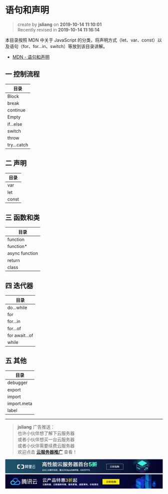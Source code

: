 语句和声明
===

> create by **jsliang** on **2019-10-14 11:10:01**  
> Recently revised in **2019-10-14 11:16:14**

本目录按照 MDN 中关于 JavaScript 的分类，将声明方式（let、var、const）以及语句（for、for...in、switch）等放到该目录讲解。

* [MDN - 语句和声明](https://developer.mozilla.org/zh-CN/docs/Web/JavaScript/Reference/Statements)

## 一 控制流程

| 目录 |
| --- |
| Block |
| break |
| continue |
| Empty |
| if...else |
| switch |
| throw |
| try...catch |

## 二 声明

| 目录 |
| --- |
| var |
| let |
| const |

## 三 函数和类

| 目录 |
| --- |
| function |
| function* |
| async function |
| return |
| class |

## 四 迭代器

| 目录 |
| --- |
| do...while |
| for |
| for...in |
| for...of |
| for await...of |
| while |

## 五 其他

| 目录 |
| --- |
| debugger |
| export |
| import |
| import.meta |
| label |

---

> **jsliang** 广告推送：  
> 也许小伙伴想了解下云服务器  
> 或者小伙伴想买一台云服务器  
> 或者小伙伴需要续费云服务器  
> 欢迎点击 **[云服务器推广](https://github.com/LiangJunrong/document-library/blob/master/other-library/Monologue/%E7%A8%B3%E9%A3%9F%E8%89%B0%E9%9A%BE.md)** 查看！

[![图](../../../public-repertory/img/z-small-seek-ali-3.jpg)](https://promotion.aliyun.com/ntms/act/qwbk.html?userCode=w7hismrh)
[![图](../../../public-repertory/img/z-small-seek-tencent-2.jpg)](https://cloud.tencent.com/redirect.php?redirect=1014&cps_key=49f647c99fce1a9f0b4e1eeb1be484c9&from=console)


